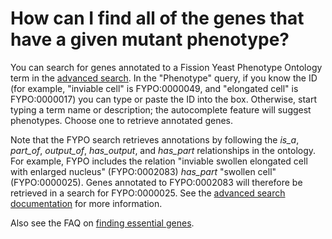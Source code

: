 # How can I find all of the genes that have a given mutant phenotype?
<!-- pombase_categories: Finding data,Using ontologies -->

You can search for genes annotated to a Fission Yeast Phenotype
Ontology term in the [advanced search](/query). In the "Phenotype"
query, if you know the ID (for example, "inviable cell" is
FYPO:0000049, and "elongated cell" is FYPO:0000017) you can type or
paste the ID into the box. Otherwise, start typing a term name or
description; the autocomplete feature will suggest phenotypes. Choose
one to retrieve annotated genes.

Note that the FYPO search retrieves annotations by following the *is\_a*,
*part\_of*, *output\_of*, *has\_output*, and *has\_part* relationships in the
ontology. For example, FYPO includes the relation "inviable swollen
elongated cell with enlarged nucleus" (FYPO:0002083) *has\_part* "swollen
cell" (FYPO:0000025). Genes annotated to FYPO:0002083 will therefore be
retrieved in a search for FYPO:0000025. See the 
[advanced search documentation](/documentation/advanced-search) for more information.

<!--
Example query: [Genes annotated to "elongated cell" (FYPO:0000017), all alleles](/spombe/query/builder?filter=37&value=%5B%7B%22param%22:%7B%22filter_1%22:%7B%22filter%22:%2219%22,%22query_1%22:%22FYPO:0000017%22,%22query_2%22:%22all_alleles%22%7D%7D,%22filter_count%22:%221%22%7D%5D) 

-->

Also see the FAQ on [finding essential genes](/faq/can-i-get-list-essential-pombe-genes).

